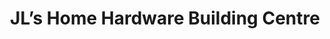 ---
title: "JL’s Home Hardware Building Centre"
url: /guelph/jls-home-hardware-building-centre/
shop: doityourself
---
